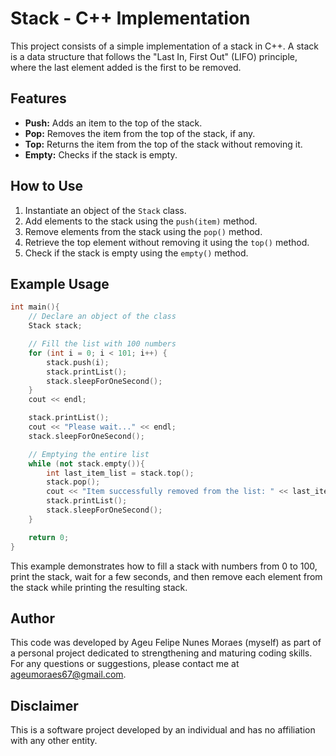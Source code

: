 # Stack - C++ Implementation

This project consists of a simple implementation of a stack in C++. A stack is a data structure that follows the "Last In, First Out" (LIFO) principle, where the last element added is the first to be removed.

## Features

- **Push:** Adds an item to the top of the stack.
- **Pop:** Removes the item from the top of the stack, if any.
- **Top:** Returns the item from the top of the stack without removing it.
- **Empty:** Checks if the stack is empty.

## How to Use

1. Instantiate an object of the `Stack` class.
2. Add elements to the stack using the `push(item)` method.
3. Remove elements from the stack using the `pop()` method.
4. Retrieve the top element without removing it using the `top()` method.
5. Check if the stack is empty using the `empty()` method.

## Example Usage

```Cpp
int main(){
    // Declare an object of the class
    Stack stack;

    // Fill the list with 100 numbers
    for (int i = 0; i < 101; i++) {
        stack.push(i);
        stack.printList();
        stack.sleepForOneSecond();
    }
    cout << endl;

    stack.printList();
    cout << "Please wait..." << endl;
    stack.sleepForOneSecond();

    // Emptying the entire list
    while (not stack.empty()){
        int last_item_list = stack.top();
        stack.pop();
        cout << "Item successfully removed from the list: " << last_item_list << endl;
        stack.printList();
        stack.sleepForOneSecond();
    }

    return 0;
}
```
This example demonstrates how to fill a stack with numbers from 0 to 100, print the stack, wait for a few seconds, and then remove each element from the stack while printing the resulting stack.

## Author

This code was developed by Ageu Felipe Nunes Moraes (myself) as part of a personal project dedicated to strengthening and maturing coding skills. For any questions or suggestions, please contact me at [ageumoraes67@gmail.com](mailto:ageumoraes67@gmail.com).

## Disclaimer

This is a software project developed by an individual and has no affiliation with any other entity.
